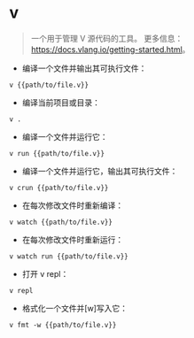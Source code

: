 # v

> 一个用于管理 V 源代码的工具。
> 更多信息：<https://docs.vlang.io/getting-started.html>。

- 编译一个文件并输出其可执行文件：

`v {{path/to/file.v}}`

- 编译当前项目或目录：

`v .`

- 编译一个文件并运行它：

`v run {{path/to/file.v}}`

- 编译一个文件并运行它，输出其可执行文件：

`v crun {{path/to/file.v}}`

- 在每次修改文件时重新编译：

`v watch {{path/to/file.v}}`

- 在每次修改文件时重新运行：

`v watch run {{path/to/file.v}}`

- 打开 v repl：

`v repl`

- 格式化一个文件并[w]写入它：

`v fmt -w {{path/to/file.v}}`
